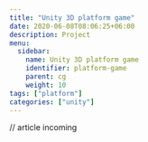 ```yaml
---
title: "Unity 3D platform game"
date: 2020-06-08T08:06:25+06:00
description: Project
menu:
  sidebar:
    name: Unity 3D platform game
    identifier: platform-game
    parent: cg
    weight: 10
tags: ["platform"]
categories: ["unity"]
---
```


// article incoming